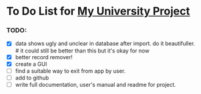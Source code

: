 # To Do List for [My University Project](https://github.com/lvlahdi/uni_project)

### TODO:

- [x] data shows ugly and unclear in database after import. do it beautifuller.    # it could still be better than this but it's okay for now
- [x] better record remover!
- [x] create a GUI
- [ ] find a suitable way to exit from app by user.
- [ ] add to github
- [ ] write full documentation, user's manual and readme for project.
